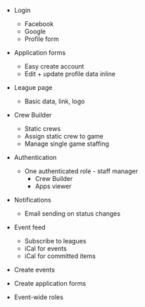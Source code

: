 - Login
  - Facebook
  - Google
  - Profile form

- Application forms
  - Easy create account
  + Edit + update profile data inline

- League page
  - Basic data, link, logo

- Crew Builder
  - Static crews
  - Assign static crew to game
  - Manage single game staffing

- Authentication
  - One authenticated role - staff manager
    - Crew Builder
    - Apps viewer

- Notifications
  - Email sending on status changes

- Event feed
  - Subscribe to leagues
  - iCal for events
  - iCal for committed items

- Create events
- Create application forms
- Event-wide roles
